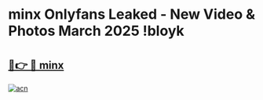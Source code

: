 # minx Onlyfans Leaked - New Video & Photos March 2025 !bloyk

# <h2><a href="https://k0948o.iuczelnia.edu.pl?title=minx&ref=bloyk">🔗👉 🔴 minx</a></h2>

[![acn](https://github.com/user-attachments/assets/0f9c940e-d8b0-45ae-aac7-cd30a18b3e1c)](https://k0948o.iuczelnia.edu.pl?title=minx&ref=bloyk)

